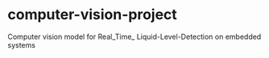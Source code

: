 # computer-vision-project
Computer vision model for Real_Time_ Liquid-Level-Detection on embedded systems
